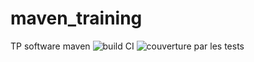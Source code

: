 # maven_training
TP software maven
![build CI](https://docs.github.com/en/actions/managing-workflow-runs/adding-a-workflow-status-badge)
![couverture par les tests](https://codecov.io/gh/<your-name>/<your-project>/settings/badge)
